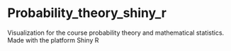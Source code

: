# Probability_theory_shiny_r
Visualization for the course probability theory and mathematical statistics. Made with the platform Shiny R
